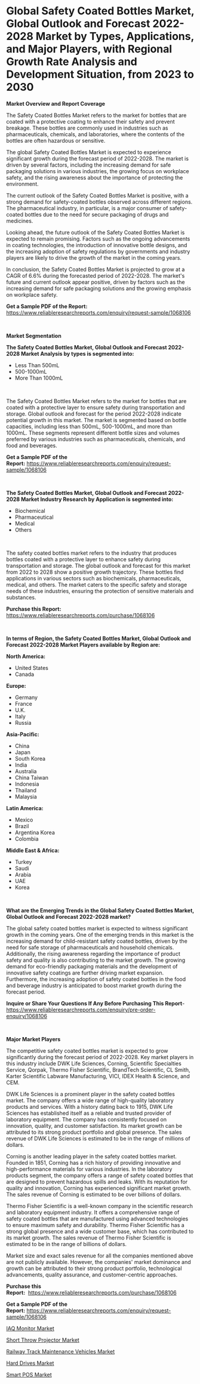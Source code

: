 <p><h1>Global Safety Coated Bottles Market, Global Outlook and Forecast 2022-2028 Market by Types, Applications, and Major Players, with Regional Growth Rate Analysis and Development Situation, from 2023 to 2030</h1></p><p><strong>Market Overview and Report Coverage</strong></p>
<p><p>The Safety Coated Bottles Market refers to the market for bottles that are coated with a protective coating to enhance their safety and prevent breakage. These bottles are commonly used in industries such as pharmaceuticals, chemicals, and laboratories, where the contents of the bottles are often hazardous or sensitive.</p><p>The global Safety Coated Bottles Market is expected to experience significant growth during the forecast period of 2022-2028. The market is driven by several factors, including the increasing demand for safe packaging solutions in various industries, the growing focus on workplace safety, and the rising awareness about the importance of protecting the environment.</p><p>The current outlook of the Safety Coated Bottles Market is positive, with a strong demand for safety-coated bottles observed across different regions. The pharmaceutical industry, in particular, is a major consumer of safety-coated bottles due to the need for secure packaging of drugs and medicines.</p><p>Looking ahead, the future outlook of the Safety Coated Bottles Market is expected to remain promising. Factors such as the ongoing advancements in coating technologies, the introduction of innovative bottle designs, and the increasing adoption of safety regulations by governments and industry players are likely to drive the growth of the market in the coming years.</p><p>In conclusion, the Safety Coated Bottles Market is projected to grow at a CAGR of 6.6% during the forecasted period of 2022-2028. The market's future and current outlook appear positive, driven by factors such as the increasing demand for safe packaging solutions and the growing emphasis on workplace safety.</p></p>
<p><strong>Get a Sample PDF of the Report:</strong> <a href="https://www.reliableresearchreports.com/enquiry/request-sample/1068106">https://www.reliableresearchreports.com/enquiry/request-sample/1068106</a></p>
<p>&nbsp;</p>
<p><strong>Market Segmentation</strong></p>
<p><strong>The Safety Coated Bottles Market, Global Outlook and Forecast 2022-2028 Market Analysis by types is segmented into:</strong></p>
<p><ul><li>Less Than 500mL</li><li>500-1000mL</li><li>More Than 1000mL</li></ul></p>
<p>&nbsp;</p>
<p><p>The Safety Coated Bottles Market refers to the market for bottles that are coated with a protective layer to ensure safety during transportation and storage. Global outlook and forecast for the period 2022-2028 indicate potential growth in this market. The market is segmented based on bottle capacities, including less than 500mL, 500-1000mL, and more than 1000mL. These segments represent different bottle sizes and volumes preferred by various industries such as pharmaceuticals, chemicals, and food and beverages.</p></p>
<p><strong>Get a Sample PDF of the Report:</strong>&nbsp;<a href="https://www.reliableresearchreports.com/enquiry/request-sample/1068106">https://www.reliableresearchreports.com/enquiry/request-sample/1068106</a></p>
<p>&nbsp;</p>
<p><strong>The Safety Coated Bottles Market, Global Outlook and Forecast 2022-2028 Market Industry Research by Application is segmented into:</strong></p>
<p><ul><li>Biochemical</li><li>Pharmaceutical</li><li>Medical</li><li>Others</li></ul></p>
<p>&nbsp;</p>
<p><p>The safety coated bottles market refers to the industry that produces bottles coated with a protective layer to enhance safety during transportation and storage. The global outlook and forecast for this market from 2022 to 2028 show a positive growth trajectory. These bottles find applications in various sectors such as biochemicals, pharmaceuticals, medical, and others. The market caters to the specific safety and storage needs of these industries, ensuring the protection of sensitive materials and substances.</p></p>
<p><strong>Purchase this Report:</strong>&nbsp; <a href="https://www.reliableresearchreports.com/purchase/1068106">https://www.reliableresearchreports.com/purchase/1068106</a></p>
<p>&nbsp;</p>
<p><strong>In terms of Region, the Safety Coated Bottles Market, Global Outlook and Forecast 2022-2028 Market Players available by Region are:</strong></p>
<p>
    <p> <strong> North America: </strong>
        <ul>
            <li>United States</li>
            <li>Canada</li>
        </ul>
        </p> 
    <p> <strong> Europe: </strong>
        <ul>
            <li>Germany</li>
            <li>France</li>
            <li>U.K.</li>
            <li>Italy</li>
            <li>Russia</li>
        </ul>
        </p> 
    <p> <strong> Asia-Pacific: </strong>
        <ul>
            <li>China</li>
            <li>Japan</li>
            <li>South Korea</li>
            <li>India</li>
            <li>Australia</li>
            <li>China Taiwan</li>
            <li>Indonesia</li>
            <li>Thailand</li>
            <li>Malaysia</li>
        </ul>
        </p> 
    <p> <strong> Latin America: </strong>
        <ul>
            <li>Mexico</li>
            <li>Brazil</li>
            <li>Argentina Korea</li>
            <li>Colombia</li>
        </ul>
        </p> 
    <p> <strong> Middle East & Africa: </strong>
        <ul>
            <li>Turkey</li>
            <li>Saudi</li>
            <li>Arabia</li>
            <li>UAE</li>
            <li>Korea</li>
        </ul>
    </p>
    </p>
<p>&nbsp;</p>
<p><strong>What are the Emerging Trends in the Global Safety Coated Bottles Market, Global Outlook and Forecast 2022-2028 market?</strong></p>
<p><p>The global safety coated bottles market is expected to witness significant growth in the coming years. One of the emerging trends in this market is the increasing demand for child-resistant safety coated bottles, driven by the need for safe storage of pharmaceuticals and household chemicals. Additionally, the rising awareness regarding the importance of product safety and quality is also contributing to the market growth. The growing demand for eco-friendly packaging materials and the development of innovative safety coatings are further driving market expansion. Furthermore, the increasing adoption of safety coated bottles in the food and beverage industry is anticipated to boost market growth during the forecast period.</p></p>
<p><strong>Inquire or Share Your Questions If Any Before Purchasing This Report</strong>- <a href="https://www.reliableresearchreports.com/enquiry/pre-order-enquiry/1068106">https://www.reliableresearchreports.com/enquiry/pre-order-enquiry/1068106</a></p>
<p>&nbsp;</p>
<p><strong>Major Market Players</strong></p>
<p><p>The competitive safety coated bottles market is expected to grow significantly during the forecast period of 2022-2028. Key market players in this industry include DWK Life Sciences, Corning, Scientific Specialties Service, Qorpak, Thermo Fisher Scientific, BrandTech Scientific, CL Smith, Karter Scientific Labware Manufacturing, VICI, IDEX Health & Science, and CEM.</p><p>DWK Life Sciences is a prominent player in the safety coated bottles market. The company offers a wide range of high-quality laboratory products and services. With a history dating back to 1915, DWK Life Sciences has established itself as a reliable and trusted provider of laboratory equipment. The company has consistently focused on innovation, quality, and customer satisfaction. Its market growth can be attributed to its strong product portfolio and global presence. The sales revenue of DWK Life Sciences is estimated to be in the range of millions of dollars.</p><p>Corning is another leading player in the safety coated bottles market. Founded in 1851, Corning has a rich history of providing innovative and high-performance materials for various industries. In the laboratory products segment, the company offers a range of safety coated bottles that are designed to prevent hazardous spills and leaks. With its reputation for quality and innovation, Corning has experienced significant market growth. The sales revenue of Corning is estimated to be over billions of dollars.</p><p>Thermo Fisher Scientific is a well-known company in the scientific research and laboratory equipment industry. It offers a comprehensive range of safety coated bottles that are manufactured using advanced technologies to ensure maximum safety and durability. Thermo Fisher Scientific has a strong global presence and a wide customer base, which has contributed to its market growth. The sales revenue of Thermo Fisher Scientific is estimated to be in the range of billions of dollars.</p><p>Market size and exact sales revenue for all the companies mentioned above are not publicly available. However, the companies' market dominance and growth can be attributed to their strong product portfolio, technological advancements, quality assurance, and customer-centric approaches.</p></p>
<p><strong>Purchase this Report:</strong>&nbsp;&nbsp;<a href="https://www.reliableresearchreports.com/purchase/1068106">https://www.reliableresearchreports.com/purchase/1068106</a></p>
<p></p>
<p><strong>Get a Sample PDF of the Report:</strong>&nbsp;<a href="https://www.reliableresearchreports.com/enquiry/request-sample/1068106">https://www.reliableresearchreports.com/enquiry/request-sample/1068106</a></p>
<p><p><a href="https://www.linkedin.com/pulse/iaq-monitor-market-share-amp-new-trends-analysis-report-type-egjec/">IAQ Monitor Market</a></p><p><a href="https://medium.com/@ethelcrooks2023/short-throw-projector-market-size-growth-forecast-2023-2030-067b5c658e6f">Short Throw Projector Market</a></p><p><a href="https://www.reportprime.com/railway-track-maintenance-vehicles-r7712">Railway Track Maintenance Vehicles Market</a></p><p><a href="https://www.linkedin.com/pulse/hard-drives-market-research-report-provides-thorough-industry-qhrcc/">Hard Drives Market</a></p><p><a href="https://medium.com/@saigemarvin1946/smart-pos-market-size-growth-forecast-2023-2030-72fe46517174">Smart POS Market</a></p></p>